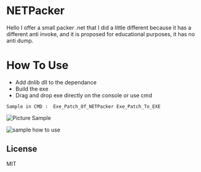 <h1 class="code-line" data-line-start=0 data-line-end=1 ><a id="NETPacker_0"></a>NETPacker</h1>
<p class="has-line-data" data-line-start="2" data-line-end="3">Hello I offer a small packer .net that I did a little different because it has a different anti invoke, and it is proposed for educational purposes, it has no anti dump.</p>
<h1 class="code-line" data-line-start=5 data-line-end=6 ><a id="How_To_Use_5"></a>How To Use</h1>
<ul>
<li class="has-line-data" data-line-start="7" data-line-end="8">Add dnlib dll to the dependance</li>
<li class="has-line-data" data-line-start="8" data-line-end="9">Build the exe</li>
<li class="has-line-data" data-line-start="10" data-line-end="12">Drag and drop exe directly on the console or use cmd</li>
</ul>
<pre><code class="has-line-data" data-line-start="13" data-line-end="15">Sample in CMD :  Exe_Patch_Of_NETPacker Exe_Patch_To_EXE
</code></pre>
<p class="has-line-data" data-line-start="15" data-line-end="17"><img src="https://zupimages.net/up/20/21/d2ha.png" alt="Picture Sample"><br>
<p><img src="https://sendeyo.com/up/d/376bdb6664" alt="sample how to use"></p>
<h2 class="code-line" data-line-start=18 data-line-end=20 ><a id="License_18"></a>License</h2>
<p class="has-line-data" data-line-start="21" data-line-end="22">MIT</p>
